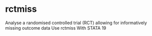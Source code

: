# rctmiss
Analyse a randomised controlled trial (RCT) allowing for informatively missing outcome data Use rctmiss With STATA 19

